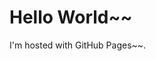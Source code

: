 ﻿<!DOCTYPE html>
<html>
<body>
<h1>Hello World~~</h1>
<p>I'm hosted with GitHub Pages~~.</p>
</body>
</html>